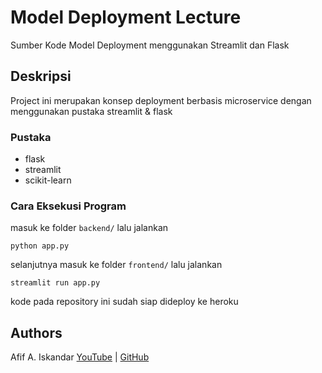 # Model Deployment Lecture

Sumber Kode Model Deployment menggunakan Streamlit dan Flask

## Deskripsi

Project ini merupakan konsep deployment berbasis microservice dengan menggunakan pustaka streamlit & flask


### Pustaka

* flask
* streamlit
* scikit-learn


### Cara Eksekusi Program

masuk ke folder `backend/` lalu jalankan
```
python app.py
```

selanjutnya masuk ke folder `frontend/` lalu jalankan

```
streamlit run app.py
```

kode pada repository ini sudah siap dideploy ke heroku

## Authors

Afif A. Iskandar
[YouTube](https://youtube.com/NgodingPython) | [GitHub](https://github.com/afifai)

